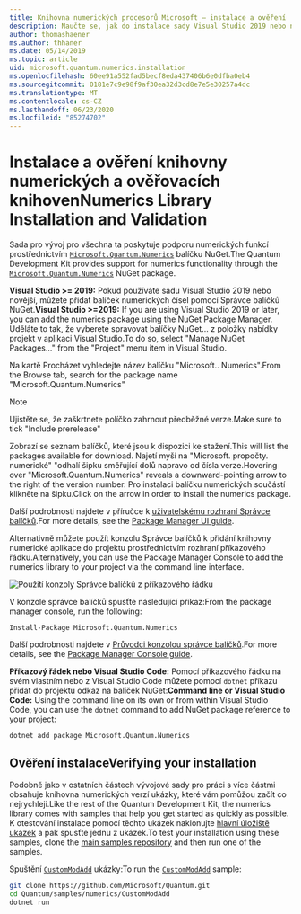 ```yaml
---
title: Knihovna numerických procesorů Microsoft – instalace a ověření
description: Naučte se, jak do instalace sady Visual Studio 2019 nebo novější přidat knihovnu Microsoft pro počet nestejných čísel.
author: thomashaener
ms.author: thhaner
ms.date: 05/14/2019
ms.topic: article
uid: microsoft.quantum.numerics.installation
ms.openlocfilehash: 60ee91a552fad5becf8eda437406b6e0dfba0eb4
ms.sourcegitcommit: 0181e7c9e98f9af30ea32d3cd8e7e5e30257a4dc
ms.translationtype: MT
ms.contentlocale: cs-CZ
ms.lasthandoff: 06/23/2020
ms.locfileid: "85274702"
---
```

# <a name="numerics-library-installation-and-validation"></a><span data-ttu-id="6e516-103">Instalace a ověření knihovny numerických a ověřovacích knihoven</span><span class="sxs-lookup"><span data-stu-id="6e516-103">Numerics Library Installation and Validation</span></span>

<span data-ttu-id="6e516-104">Sada pro vývoj pro všechna ta poskytuje podporu numerických funkcí prostřednictvím [`Microsoft.Quantum.Numerics`](https://www.nuget.org/packages/Microsoft.Quantum.Numerics) balíčku NuGet.</span><span class="sxs-lookup"><span data-stu-id="6e516-104">The Quantum Development Kit provides support for numerics functionality through the [`Microsoft.Quantum.Numerics`](https://www.nuget.org/packages/Microsoft.Quantum.Numerics) NuGet package.</span></span>

<span data-ttu-id="6e516-105">**Visual Studio >= 2019:** Pokud používáte sadu Visual Studio 2019 nebo novější, můžete přidat balíček numerických čísel pomocí Správce balíčků NuGet.</span><span class="sxs-lookup"><span data-stu-id="6e516-105">**Visual Studio >=2019:** If you are using Visual Studio 2019 or later, you can add the numerics package using the NuGet Package Manager.</span></span>
<span data-ttu-id="6e516-106">Uděláte to tak, že vyberete spravovat balíčky NuGet... z položky nabídky projekt v aplikaci Visual Studio.</span><span class="sxs-lookup"><span data-stu-id="6e516-106">To do so, select "Manage NuGet Packages..." from the "Project" menu item in Visual Studio.</span></span>

<span data-ttu-id="6e516-107">Na kartě Procházet vyhledejte název balíčku "Microsoft.. Numerics".</span><span class="sxs-lookup"><span data-stu-id="6e516-107">From the Browse tab, search for the package name "Microsoft.Quantum.Numerics"</span></span>

> [!NOTE]
> <span data-ttu-id="6e516-108">Ujistěte se, že zaškrtnete políčko zahrnout předběžné verze.</span><span class="sxs-lookup"><span data-stu-id="6e516-108">Make sure to tick "Include prerelease"</span></span>

<span data-ttu-id="6e516-109">Zobrazí se seznam balíčků, které jsou k dispozici ke stažení.</span><span class="sxs-lookup"><span data-stu-id="6e516-109">This will list the packages available for download.</span></span>
<span data-ttu-id="6e516-110">Najetí myší na "Microsoft. propočty. numerické" "odhalí šipku směřující dolů napravo od čísla verze.</span><span class="sxs-lookup"><span data-stu-id="6e516-110">Hovering over "Microsoft.Quantum.Numerics" reveals a downward-pointing arrow to the right of the version number.</span></span>
<span data-ttu-id="6e516-111">Pro instalaci balíčku numerických součástí klikněte na šipku.</span><span class="sxs-lookup"><span data-stu-id="6e516-111">Click on the arrow in order to install the numerics package.</span></span>

<span data-ttu-id="6e516-112">Další podrobnosti najdete v příručce k [uživatelskému rozhraní Správce balíčků](https://docs.microsoft.com/nuget/tools/package-manager-ui).</span><span class="sxs-lookup"><span data-stu-id="6e516-112">For more details, see the [Package Manager UI guide](https://docs.microsoft.com/nuget/tools/package-manager-ui).</span></span>

<span data-ttu-id="6e516-113">Alternativně můžete použít konzolu Správce balíčků k přidání knihovny numerické aplikace do projektu prostřednictvím rozhraní příkazového řádku.</span><span class="sxs-lookup"><span data-stu-id="6e516-113">Alternatively, you can use the Package Manager Console to add the numerics library to your project via the command line interface.</span></span>

![Použití konzoly Správce balíčků z příkazového řádku](~/media/vs2017-nuget-console-menu.png)

<span data-ttu-id="6e516-115">V konzole správce balíčků spusťte následující příkaz:</span><span class="sxs-lookup"><span data-stu-id="6e516-115">From the package manager console, run the following:</span></span>

```
Install-Package Microsoft.Quantum.Numerics
```

<span data-ttu-id="6e516-116">Další podrobnosti najdete v [Průvodci konzolou správce balíčků](https://docs.microsoft.com/nuget/tools/package-manager-console).</span><span class="sxs-lookup"><span data-stu-id="6e516-116">For more details, see the [Package Manager Console guide](https://docs.microsoft.com/nuget/tools/package-manager-console).</span></span>

<span data-ttu-id="6e516-117">**Příkazový řádek nebo Visual Studio Code:** Pomocí příkazového řádku na svém vlastním nebo z Visual Studio Code můžete pomocí `dotnet` příkazu přidat do projektu odkaz na balíček NuGet:</span><span class="sxs-lookup"><span data-stu-id="6e516-117">**Command line or Visual Studio Code:** Using the command line on its own or from within Visual Studio Code, you can use the `dotnet` command to add NuGet package reference to your project:</span></span>

```dotnetcli
dotnet add package Microsoft.Quantum.Numerics
```


## <a name="verifying-your-installation"></a><span data-ttu-id="6e516-118">Ověření instalace</span><span class="sxs-lookup"><span data-stu-id="6e516-118">Verifying your installation</span></span>

<span data-ttu-id="6e516-119">Podobně jako v ostatních částech vývojové sady pro práci s více částmi obsahuje knihovna numerických verzí ukázky, které vám pomůžou začít co nejrychleji.</span><span class="sxs-lookup"><span data-stu-id="6e516-119">Like the rest of the Quantum Development Kit, the numerics library comes with samples that help you get started as quickly as possible.</span></span>
<span data-ttu-id="6e516-120">K otestování instalace pomocí těchto ukázek naklonujte [hlavní úložiště ukázek](https://github.com/Microsoft/Quantum) a pak spusťte jednu z ukázek.</span><span class="sxs-lookup"><span data-stu-id="6e516-120">To test your installation using these samples, clone the [main samples repository](https://github.com/Microsoft/Quantum) and then run one of the samples.</span></span>

<span data-ttu-id="6e516-121">Spuštění [`CustomModAdd`](https://github.com/microsoft/Quantum/tree/master/samples/numerics/CustomModAdd) ukázky:</span><span class="sxs-lookup"><span data-stu-id="6e516-121">To run the [`CustomModAdd`](https://github.com/microsoft/Quantum/tree/master/samples/numerics/CustomModAdd) sample:</span></span>

```bash
git clone https://github.com/Microsoft/Quantum.git
cd Quantum/samples/numerics/CustomModAdd
dotnet run
```

